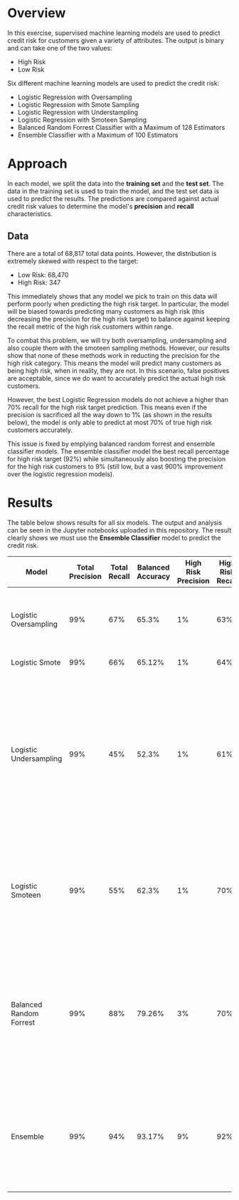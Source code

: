 # Overview

In this exercise, supervised machine learning models are used to predict credit risk for customers given a variety of attributes. The output is binary and can take one of the two values:
* High Risk
* Low Risk

Six different machine learning models are used to predict the credit risk:
* Logistic Regression with Oversampling
* Logistic Regression with Smote Sampling
* Logistic Regression with Understampling
* Logistic Regression with Smoteen Sampling
* Balanced Random Forrest Classifier with a Maximum of 128 Estimators
* Ensemble Classifier with a Maximum of 100 Estimators

# Approach

In each model, we split the data into the **training set** and the **test set**. The data in the training set is used to train the model, and the test set data is used to predict the results. The predictions are compared against actual credit risk values to determine the model's **precision** and **recall** characteristics.

## Data

There are a total of 68,817 total data points. However, the distribution is extremely skewed with respect to the target:

* Low Risk: 68,470
* High Risk: 347

This immediately shows that any model we pick to train on this data will perform poorly when predicting the high risk target. In particular, the model will be biased towards predicting many customers as high risk (this decreasing the precision for the high risk target) to balance against keeping the recall metric of the high risk customers within range.

To combat this problem, we will try both oversampling, undersampling and also couple them with the smoteen sampling methods. However, our results show that none of these methods work in reducting the precision for the high risk category. This means the model will predict many customers as being high risk, when in reality, they are not. In this scenario, false positives are acceptable, since we do want to accurately predict the actual high risk customers.

However, the best Logistic Regression models do not achieve a higher than 70% recall for the high risk target prediction. This means even if the precision is sacrificed all the way down to 1% (as shown in the results below), the model is only able to predict at most 70% of true high risk customers accurately.

This issue is fixed by emplying balanced random forrest and ensemble classifier models. The ensemble classifier model the best recall percentage for high risk target (92%) while simultaneously also boosting the precision for the high risk customers to 9% (still low, but a vast 900% improvement over the logistic regression models).

# Results

The table below shows results for all six models. The output and analysis can be seen in the Jupyter notebooks uploaded in this repository. The result clearly shows we must use the **Ensemble Classifier** model to predict the credit risk.

| Model | Total Precision | Total Recall | Balanced Accuracy | High Risk Precision | High Risk Recall | Comment |
| ----- | --------------- | ------------ | ----------------- | ------------------- | ---------------- | ------- |
| Logistic Oversampling | 99% | 67% | 65.3% | 1% | 63% | Although the total precision is 99%, it's only 1% for high risk. Overall recall is under 70% |
| Logistic Smote | 99% | 66% | 65.12% | 1% | 64% | Similar results as above |
| Logistic Undersampling | 99% | 45% | 52.3% | 1% | 61% | The worst model of the set. Undersampling reduced the total recall by lowering the recall of the low risk target to a very low value (under 50%). Clearly, reducing the number of samples for *low risk* target had an adverse effect. |
| Logistic Smoteen | 99% | 55% | 62.3% | 1% | 70% | Better than above but still worse off than both oversampling models. Reducing the samples for the *low risk* category is generally not helping. |
| Balanced Random Forrest | 99% | 88% | 79.26% | 3% | 70% | Vastly improved over all logistic regression models by improving the total recall to near 90% and the *high risk* recall to about 70%. The high risk precision has increased by 300% as well to 3% |
| Ensemble | 99% | 94% | 93.17% | 9% | 92% | The best model by far. Achieves a total recall of 94% and *high risk* target recall of 92%. The *high risk* precision is 900% increased to 9%. |

